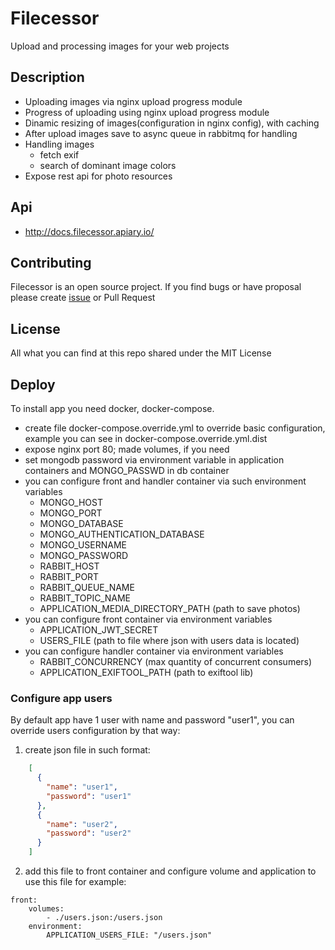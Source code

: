 # Filecessor
Upload and processing images for your web projects

## Description

- Uploading images via nginx upload progress module
- Progress of uploading using nginx upload progress module
- Dinamic resizing of images(configuration in nginx config), with caching
- After upload images save to async queue in rabbitmq for handling
- Handling images
    - fetch exif
    - search of dominant image colors
- Expose rest api for photo resources

## Api 

- http://docs.filecessor.apiary.io/

## Contributing

Filecessor is an open source project. If you find bugs or have proposal please create [issue](https://github.com/lazy-ants/filecessor/issues) or Pull Request
    
## License

All what you can find at this repo shared under the MIT License

## Deploy

To install app you need docker, docker-compose.


- create file docker-compose.override.yml to override basic configuration, example you can see in docker-compose.override.yml.dist
- expose nginx port 80; made volumes, if you need
- set mongodb password via environment variable in application containers and MONGO_PASSWD in db container
- you can configure front and handler container via such environment variables
    - MONGO_HOST
    - MONGO_PORT
    - MONGO_DATABASE
    - MONGO_AUTHENTICATION_DATABASE
    - MONGO_USERNAME
    - MONGO_PASSWORD
    - RABBIT_HOST
    - RABBIT_PORT
    - RABBIT_QUEUE_NAME
    - RABBIT_TOPIC_NAME
    - APPLICATION_MEDIA_DIRECTORY_PATH (path to save photos)
- you can configure front container via environment variables
    - APPLICATION_JWT_SECRET
    - USERS_FILE (path to file where json with users data is located)
- you can configure handler container via environment variables
    - RABBIT_CONCURRENCY (max quantity of concurrent consumers)
    - APPLICATION_EXIFTOOL_PATH (path to exiftool lib)
    
### Configure app users
By default app have 1 user with name and password "user1", you can override users configuration by that way:

1. create json file in such format:
```json
    [
      {
        "name": "user1",
        "password": "user1"
      },
      {
        "name": "user2",
        "password": "user2"
      }
    ]
```

2. add this file to front container and configure volume and application to use this file for example:
```
front:
    volumes:
        - ./users.json:/users.json
    environment:
        APPLICATION_USERS_FILE: "/users.json"
```

